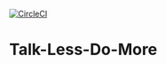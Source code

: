 [![CircleCI](https://circleci.com/gh/sonu3706/TLDM-IBMWave.svg?style=svg)](https://circleci.com/gh/sonu3706/TLDM-IBMWave)
# Talk-Less-Do-More
